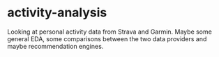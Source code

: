 # activity-analysis
Looking at personal activity data from Strava and Garmin. Maybe some general EDA, some comparisons between the two data providers and maybe recommendation engines.
